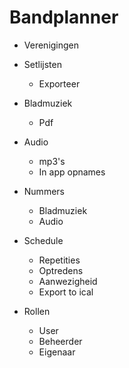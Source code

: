 # Bandplanner
- Verenigingen
- Setlijsten
    - Exporteer
- Bladmuziek
    - Pdf
- Audio
    - mp3's
    - In app opnames
- Nummers
    - Bladmuziek
    - Audio
- Schedule
    - Repetities
    - Optredens
    - Aanwezigheid
    - Export to ical

- Rollen
    - User
    - Beheerder
    - Eigenaar